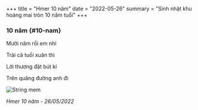 +++
title =  "Hmer 10 năm"
date = "2022-05-26"
summary = "Sinh nhật khu hoàng mai tròn 10 năm tuổi"
+++

### 10 năm {#10-nam}

Mười năm rồi em nhỉ

Trải cả tuổi xuân thì

Lời thương đặt bút kí

Trên quãng đường anh đi

![String mem](../../../../../images/poem/hmer-10nam.jpg)

*Hmer 10 năm - 26/05/2022*

